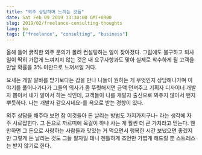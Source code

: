 ```yaml
---
title: "외주 상담하며 느끼는 것들"
date: Sat Feb 09 2019 13:30:00 GMT+0900
slug: 2019/02/freelance-consulting-thoughts
lang: ko
tags: ["freelance", "consulting", "business"]
---
```


올해 들어 굵직한 외주 문의가 몰려 컨설팅하는 일이 잦아졌다. 그럼에도 불구하고 퇴사일이 딱히 가깝게 느껴지지 않는 것은 내 요구사항과도 맞아 실제로 착수하게 될 고객을 만날 확률을 3% 미만으로 느껴서일 거다.

요새는 개발 알바를 받기보다는 갑을 만나 니들이 원하는 게 무엇인지 상담해나가며 이야기를 풀어나가다가 그들의 의사가 좀 뚜렷해지면 금액 던져주고 기획자 디자이너 개발자 뽑아서 내가 알아서 하는 식인데, 고객들이 나를 개발자 출신으로 봐주지 않아서 왠지 뿌듯하다. 나는 개발자 같으시네요-를 욕으로 받는 경향이 있다.

외주 상담을 해주다 보면 참 이것들아 돈 날리는 방법도 가지가지구나- 라는 생각에 자주 사로잡힌다. 그 돈으로 까르띠에 목걸이 하나 사는 게 훨씬 더 큰 가치라고 믿는다. 웬만하면 그 돈으로 사랑하는 사람들과 맛있는 거 먹으면서 행복한 시간 보냈으면 좋겠지만 그렇게 돈 날리는 것도 그들 팔자일 테니 젠틀하게 조언만 가볍게 해드릴 뿐 스트레스는 받지 않기로 한다.
